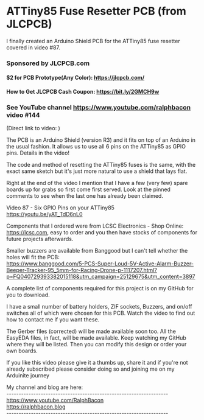 # ATTiny85 Fuse Resetter PCB (from JLCPCB)
I finally created an Arduino Shield PCB for the ATTiny85 fuse resetter covered in video #87.

### Sponsored by JLCPCB.com
#### $2 for PCB Prototype(Any Color): https://jlcpcb.com/ 
#### How to Get JLCPCB Cash Coupon: https://bit.ly/2GMCH9w  

### See YouTube channel https://www.youtube.com/ralphbacon video #144
(Direct link to video: )

The PCB is an Arduino Shield (version R3) and it fits on top of an Arduino in the usual fashion. It allows us to use all 6 pins on the ATTiny85 as GPIO pins. Details in the video!

The code and method of resetting the ATTiny85 fuses is the same, with the exact same sketch but it's just more natural to use a shield that lays flat.

Right at the end of the video I mention that I have a few (very few) spare boards up for grabs so first come first served. Look at the pinned comments to see when the last one has already been claimed.

Video 87 - Six GPIO Pins on your ATTiny85  
https://youtu.be/yAT_TdD6nL0

Components that I ordered were from LCSC Electronics - Shop Online: https://lcsc.com, easy to order and you then have stocks of components for future projects afterwards.  

Smaller buzzers are available from Banggood but I can't tell whether the holes will fit the PCB:  
https://www.banggood.com/5-PCS-Super-Loud-5V-Active-Alarm-Buzzer-Beeper-Tracker-95_5mm-for-Racing-Drone-p-1117207.html?p=FQ040729393382015118&utm_campaign=25129675&utm_content=3897

A complete list of components required for this project is on my GitHub for you to download.

I have a small number of battery holders, ZIF sockets, Buzzers, and on/off switches all of which were chosen for this PCB. Watch the video to find out how to contact me if you want these.

The Gerber files (corrected) will be made available soon too. All the EasyEDA files, in fact, will be made available. Keep watching my GitHub where they will be listed. Then you can modify this design or order your own boards.


If you like this video please give it a thumbs up, share it and if you're not already subscribed please consider doing so and joining me on my Arduinite journey

My channel and blog are here:  
\------------------------------------------------------------------  
https://www.youtube.com/RalphBacon  
https://ralphbacon.blog  
\------------------------------------------------------------------ 
